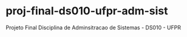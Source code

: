 # proj-final-ds010-ufpr-adm-sist
Projeto Final Disciplina de Adminsitracao de Sistemas - DS010 - UFPR
